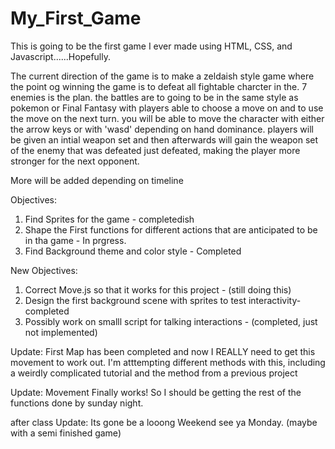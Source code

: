 # My_First_Game
This is going to be the first game I ever made using HTML, CSS, and Javascript......Hopefully.

The current direction of the game is to make a zeldaish style game where the point og winning the game is to defeat all fightable charcter in the. 7 enemies is the plan. the battles are to going to be in the same style as pokemon or Final Fantasy with players able to choose a move on and to use the move on the next turn. you will be able to move the character with either the arrow keys or with 'wasd' depending on hand dominance. players will be given an intial weapon set and then afterwards will gain the weapon set of the enemy that was defeated just defeated, making the player more stronger for the next opponent.

More will be added depending on timeline 

Objectives:
1. Find Sprites for the game - completedish
2. Shape the First functions for different actions that are anticipated to be in tha game - In prgress.
3. Find Background theme and color style - Completed 

New Objectives:
1. Correct Move.js so that it works for this project - (still doing this)
2. Design the first background scene with sprites to test interactivity- completed
3. Possibly work on smalll script for talking interactions - (completed, just not implemented)

Update: First Map has been completed and now I REALLY need to get this movement to work out. I'm atttempting different methods with this, including a weirdly complicated tutorial and the method from a previous project

Update: Movement Finally works! So I should be getting the rest of the functions done by sunday night.

after class Update: Its gone be a looong Weekend see ya Monday. (maybe with a semi finished game)

